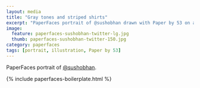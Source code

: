 ```yaml
---
layout: media
title: "Gray tones and striped shirts"
excerpt: "PaperFaces portrait of @sushobhan drawn with Paper by 53 on an iPad."
image: 
  feature: paperfaces-sushobhan-twitter-lg.jpg
  thumb: paperfaces-sushobhan-twitter-150.jpg
category: paperfaces
tags: [portrait, illustration, Paper by 53]
---
```


PaperFaces portrait of [@sushobhan](http://twitter.com/sushobhan).

{% include paperfaces-boilerplate.html %}